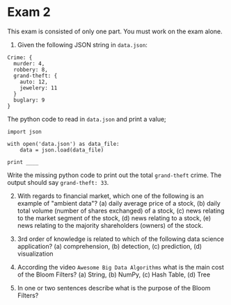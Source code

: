 
# Exam 2

This exam is consisted of only one part.  You must work on the exam alone.

1. Given the following JSON string in `data.json`:

```
Crime: {
  murder: 4,
  robbery: 8,
  grand-theft: {
    auto: 12,
    jewelery: 11
  }
  buglary: 9
}
```

The python code to read in `data.json` and print a value;

```
import json

with open('data.json') as data_file:    
    data = json.load(data_file)

print ____
```

Write the missing python code to print out the total `grand-theft` crime.  The output should say `grand-theft: 33`.

2. With regards to financial market, which one of the following is an example of "ambient data"?  (a) daily average price of a stock, (b) daily total volume (number of shares exchanged) of a stock, (c) news relating to the market segment of the stock, (d) news relating to a stock, (e) news relating to the majority shareholders (owners) of the stock.

3. 3rd order of knowledge is related to which of the following data science application? (a) comprehension, (b) detection, (c) prediction, (d) visualization

4. According the video `Awesome Big Data Algorithms` what is the main cost of the Bloom Filters? (a) String, (b) NumPy, (c) Hash Table, (d) Tree

5. In one or two sentences describe what is the purpose of the Bloom Filters?


